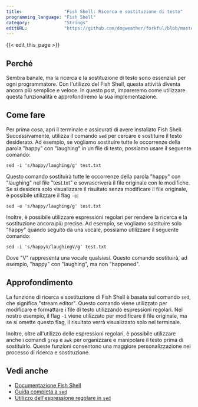 ```yaml
---
title:                "Fish Shell: Ricerca e sostituzione di testo"
programming_language: "Fish Shell"
category:             "Strings"
editURL:              "https://github.com/dogweather/forkful/blob/master/content/it/fish-shell/searching-and-replacing-text.md"
---
```


{{< edit_this_page >}}

## Perché

Sembra banale, ma la ricerca e la sostituzione di testo sono essenziali per ogni programmatore. Con l'utilizzo del Fish Shell, questa attività diventa ancora più semplice e veloce. In questo post, impareremo come utilizzare questa funzionalità e approfondiremo la sua implementazione.

## Come fare

Per prima cosa, apri il terminale e assicurati di avere installato Fish Shell. Successivamente, utilizza il comando `sed` per cercare e sostituire il testo desiderato. Ad esempio, se vogliamo sostituire tutte le occorrenze della parola "happy" con "laughing" in un file di testo, possiamo usare il seguente comando:
 
```Fish Shell
sed -i 's/happy/laughing/g' test.txt
```

Questo comando sostituirà tutte le occorrenze della parola "happy" con "laughing" nel file "test.txt" e sovrascriverà il file originale con le modifiche. Se si desidera solo visualizzare il risultato senza modificare il file originale, è possibile utilizzare il flag `-e`:

```Fish Shell
sed -e 's/happy/laughing/g' test.txt
```

Inoltre, è possibile utilizzare espressioni regolari per rendere la ricerca e la sostituzione ancora più precise. Ad esempio, se vogliamo sostituire solo "happy" quando seguito da una vocale, possiamo utilizzare il seguente comando:

```Fish Shell
sed -i 's/happyV/laughingV/g' test.txt
```

Dove "V" rappresenta una vocale qualsiasi. Questo comando sostituirà, ad esempio, "happy" con "laughing", ma non "happened". 

## Approfondimento

La funzione di ricerca e sostituzione di Fish Shell è basata sul comando `sed`, che significa "stream editor". Questo comando viene utilizzato per modificare e formattare i file di testo utilizzando espressioni regolari. Nel nostro esempio, il flag `-i` viene utilizzato per modificare il file originale, ma se si omette questo flag, il risultato verrà visualizzato solo nel terminale.

Inoltre, oltre all'utilizzo delle espressioni regolari, è possibile utilizzare anche i comandi `grep` e `awk` per organizzare e manipolare il testo prima di sostituirlo. Queste funzioni consentono una maggiore personalizzazione nel processo di ricerca e sostituzione.

## Vedi anche

- [Documentazione Fish Shell](https://fishshell.com/docs/current/)
- [Guida completa a `sed`](https://www.gnu.org/software/sed/manual/sed.html#Introduction)
- [Utilizzo dell'espressione regolare in `sed`](https://www.gnu.org/software/sed/manual/html_node/Regular-Expressions.html)